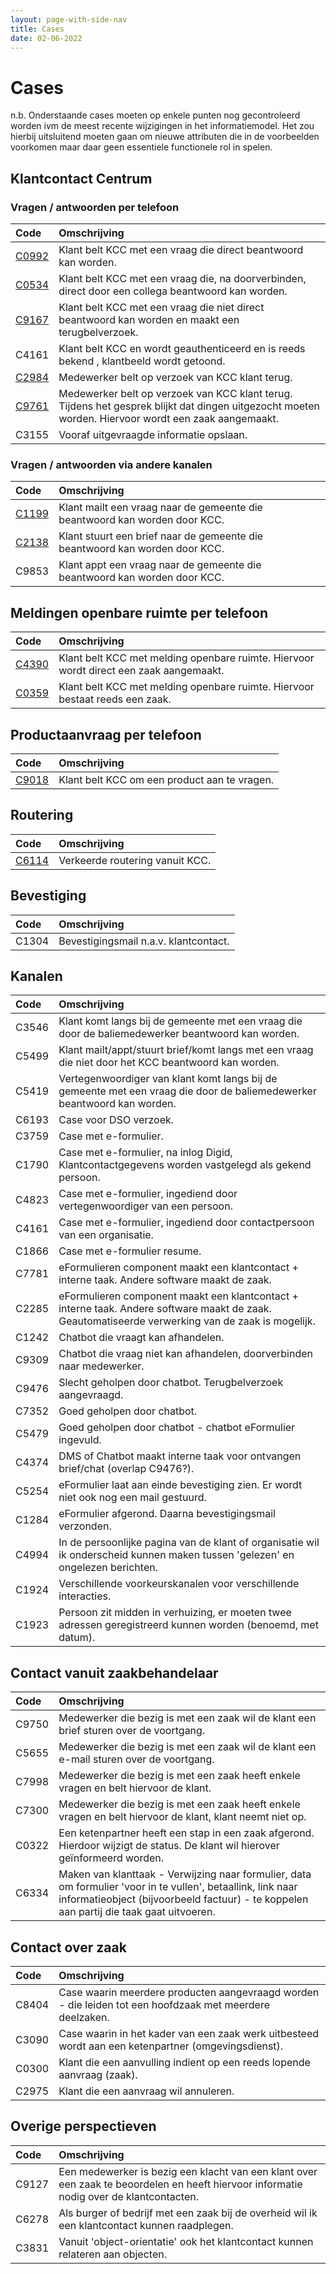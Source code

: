 ```yaml
---
layout: page-with-side-nav
title: Cases
date: 02-06-2022
---
```


# Cases

n.b. Onderstaande cases moeten op enkele punten nog gecontroleerd worden ivm de meest recente wijzigingen in het informatiemodel. Het zou hierbij uitsluitend moeten gaan om nieuwe attributen die in de voorbeelden voorkomen maar daar geen essentiele functionele rol in spelen.

## Klantcontact Centrum

### Vragen / antwoorden per telefoon
| Code | Omschrijving | 
| :--- | :--- | 
| [C0992](./artefacten/0992.md) | Klant belt KCC met een vraag die direct beantwoord kan worden. |
| [C0534](./artefacten/0534.md) | Klant belt KCC met een vraag die, na doorverbinden, direct door een collega beantwoord kan worden. |
| [C9167](./artefacten/9167.md) | Klant belt KCC met een vraag die niet direct beantwoord kan worden en maakt een terugbelverzoek. |
| C4161 | Klant belt KCC en wordt geauthenticeerd en is reeds bekend , klantbeeld wordt getoond. |
| [C2984](./artefacten/2984.md) | Medewerker belt op verzoek van KCC klant terug. |
| [C9761](./artefacten/9761.md) | Medewerker belt op verzoek van KCC klant terug. Tijdens het gesprek blijkt dat dingen uitgezocht moeten worden. Hiervoor wordt een zaak aangemaakt. |
| C3155 | Vooraf uitgevraagde informatie opslaan. |

### Vragen / antwoorden via andere kanalen
| Code | Omschrijving | 
| :--- | :--- | 
| [C1199](./artefacten/1199.md) | Klant mailt een vraag naar de gemeente die beantwoord kan worden door KCC. |
| [C2138](./artefacten/2138.md) | Klant stuurt een brief naar de gemeente die beantwoord kan worden door KCC. |
| C9853 | Klant appt een vraag naar de gemeente die beantwoord kan worden door KCC. |

## Meldingen openbare ruimte per telefoon
| Code | Omschrijving | 
| :--- | :--- | 
| [C4390](./artefacten/4390.md) | Klant belt KCC met melding openbare ruimte. Hiervoor wordt direct een zaak aangemaakt. |
| [C0359](./artefacten/0359.md) | Klant belt KCC met melding openbare ruimte. Hiervoor bestaat reeds een zaak. |

## Productaanvraag per telefoon
| Code | Omschrijving | 
| :--- | :--- | 
| [C9018](./artefacten/9018.md) | Klant belt KCC om een product aan te vragen. |

## Routering
| Code | Omschrijving | 
| :--- | :--- | 
| [C6114](./artefacten/6114.md) | Verkeerde routering vanuit KCC. |

## Bevestiging
| Code | Omschrijving | 
| :--- | :--- | 
| C1304 | Bevestigingsmail n.a.v. klantcontact. |

## Kanalen
| Code | Omschrijving | 
| :--- | :--- | 
| C3546 | Klant komt langs bij de gemeente met een vraag die door de baliemedewerker beantwoord kan worden. |
| C5499 | Klant mailt/appt/stuurt brief/komt langs met een vraag die niet door het KCC beantwoord kan worden. |
| C5419 | Vertegenwoordiger van klant komt langs bij de gemeente met een vraag die door de baliemedewerker beantwoord kan worden. |
| C6193 | Case voor DSO verzoek. |
| C3759 | Case met e-formulier. |
| C1790 | Case met e-formulier, na inlog Digid, Klantcontactgegevens worden vastgelegd als gekend persoon. |
| C4823 | Case met e-formulier, ingediend door vertegenwoordiger van een persoon. |
| C4161 | Case met e-formulier, ingediend door contactpersoon van een organisatie. |
| C1866 | Case met e-formulier resume. |
| C7781 | eFormulieren component maakt een klantcontact + interne taak. Andere software maakt de zaak. |
| C2285 |	eFormulieren component maakt een klantcontact + interne taak. Andere software maakt de zaak. Geautomatiseerde verwerking van de zaak is mogelijk. |
| C1242 |	Chatbot die vraagt kan afhandelen. |
| C9309 |	Chatbot die vraag niet kan afhandelen, doorverbinden naar medewerker. |
| C9476 |	Slecht geholpen door chatbot. Terugbelverzoek aangevraagd. |
| C7352 |	Goed geholpen door chatbot. |
| C5479 |	Goed geholpen door chatbot - chatbot eFormulier ingevuld. |
| C4374 |	DMS of Chatbot maakt interne taak voor ontvangen brief/chat (overlap C9476?). |
| C5254 |	eFormulier laat aan einde bevestiging zien. Er wordt niet ook nog een mail gestuurd. |
| C1284 |	eFormulier afgerond. Daarna bevestigingsmail verzonden. |
| C4994 |	In de persoonlijke pagina van de klant of organisatie wil ik onderscheid kunnen maken tussen 'gelezen' en ongelezen berichten. |
| C1924 |	Verschillende voorkeurskanalen voor verschillende interacties. |
| C1923 |	Persoon zit midden in verhuizing, er moeten twee adressen geregistreerd kunnen worden (benoemd, met datum). |

## Contact vanuit zaakbehandelaar				
| Code | Omschrijving | 
| :--- | :--- | 
| C9750	| Medewerker die bezig is met een zaak wil de klant een brief sturen over de voortgang. |
| C5655	| Medewerker die bezig is met een zaak wil de klant een e-mail sturen over de voortgang. |
| C7998	| Medewerker die bezig is met een zaak heeft enkele vragen en belt hiervoor de klant. |
| C7300	| Medewerker die bezig is met een zaak heeft enkele vragen en belt hiervoor de klant, klant neemt niet op. |
| C0322	| Een ketenpartner heeft een stap in een zaak afgerond. Hierdoor wijzigt de status. De klant wil hierover geïnformeerd worden. |
| C6334	| Maken van klanttaak - Verwijzing naar formulier, data om formulier 'voor in te vullen', betaallink, link naar informatieobject (bijvoorbeeld factuur) - te koppelen aan partij die taak gaat uitvoeren. |
## Contact over zaak				
| Code | Omschrijving | 
| :--- | :--- | 
| C8404	| Case waarin meerdere producten aangevraagd worden - die leiden tot een hoofdzaak met meerdere deelzaken. |
| C3090	| Case waarin in het kader van een zaak werk uitbesteed wordt aan een ketenpartner (omgevingsdienst). |
| C0300	| Klant die een aanvulling indient op een reeds lopende aanvraag (zaak). |
| C2975	| Klant die een aanvraag wil annuleren. |
## Overige perspectieven				
| Code | Omschrijving | 
| :--- | :--- | 
| C9127	| Een medewerker is bezig een klacht van een klant over een zaak te beoordelen en heeft hiervoor informatie nodig over de klantcontacten. |
| C6278	| Als burger of bedrijf met een zaak bij de overheid wil ik een klantcontact kunnen raadplegen. |
| C3831	| Vanuit 'object-orientatie' ook het klantcontact kunnen relateren aan objecten. |



